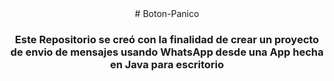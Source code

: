 <div align="center">
# Boton-Panico
<br>

<h3>Este Repositorio se creó con la finalidad de crear un proyecto de envio de mensajes usando WhatsApp desde una App hecha en Java para escritorio</h3>

</div>